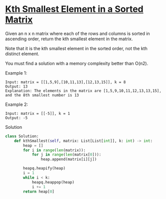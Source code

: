 # [Kth Smallest Element in a Sorted Matrix](https://leetcode.com/problems/kth-smallest-element-in-a-sorted-matrix/description/)

Given an n x n matrix where each of the rows and columns is sorted in ascending order, return the kth smallest element 
in the matrix.

Note that it is the kth smallest element in the sorted order, not the kth distinct element.

You must find a solution with a memory complexity better than O(n2).

Example 1:
```
Input: matrix = [[1,5,9],[10,11,13],[12,13,15]], k = 8
Output: 13
Explanation: The elements in the matrix are [1,5,9,10,11,12,13,13,15], and the 8th smallest number is 13
```
Example 2:
```
Input: matrix = [[-5]], k = 1
Output: -5
```
Solution
```python
class Solution:
    def kthSmallest(self, matrix: List[List[int]], k: int) -> int:
        heap = []
        for i in range(len(matrix)):
            for j in range(len(matrix[0])):
                heap.append(matrix[i][j])

        heapq.heapify(heap)
        i = 1
        while i < k:
            heapq.heappop(heap)
            i += 1
        return heap[0]
```